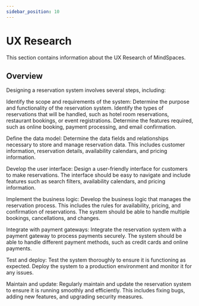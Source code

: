 ```yaml
---
sidebar_position: 10
---
```


# UX Research

This section contains information about the UX Research of MindSpaces.

## Overview

Designing a reservation system involves several steps, including:

Identify the scope and requirements of the system: Determine the purpose and functionality of the reservation system. Identify the types of reservations that will be handled, such as hotel room reservations, restaurant bookings, or event registrations. Determine the features required, such as online booking, payment processing, and email confirmation.

Define the data model: Determine the data fields and relationships necessary to store and manage reservation data. This includes customer information, reservation details, availability calendars, and pricing information.

Develop the user interface: Design a user-friendly interface for customers to make reservations. The interface should be easy to navigate and include features such as search filters, availability calendars, and pricing information.

Implement the business logic: Develop the business logic that manages the reservation process. This includes the rules for availability, pricing, and confirmation of reservations. The system should be able to handle multiple bookings, cancellations, and changes.

Integrate with payment gateways: Integrate the reservation system with a payment gateway to process payments securely. The system should be able to handle different payment methods, such as credit cards and online payments.

Test and deploy: Test the system thoroughly to ensure it is functioning as expected. Deploy the system to a production environment and monitor it for any issues.

Maintain and update: Regularly maintain and update the reservation system to ensure it is running smoothly and efficiently. This includes fixing bugs, adding new features, and upgrading security measures.